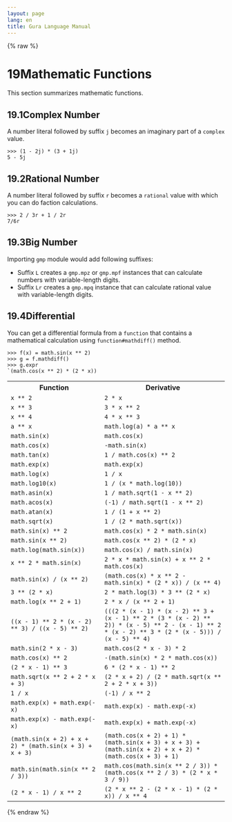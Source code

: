 ```yaml
---
layout: page
lang: en
title: Gura Language Manual
---
```


{% raw %}
<h1><span class="caption-index-1">19</span><a name="anchor-19"></a>Mathematic Functions</h1>
<p>
This section summarizes mathematic functions.
</p>
<h2><span class="caption-index-2">19.1</span><a name="anchor-19-1"></a>Complex Number</h2>
<p>
A number literal followed by suffix <code>j</code> becomes an imaginary part of a <code>complex</code> value.
</p>
<pre><code>&gt;&gt;&gt; (1 - 2j) * (3 + 1j)
5 - 5j
</code></pre>
<h2><span class="caption-index-2">19.2</span><a name="anchor-19-2"></a>Rational Number</h2>
<p>
A number literal followed by suffix <code>r</code> becomes a <code>rational</code> value with which you can do faction calculations.
</p>
<pre><code>&gt;&gt;&gt; 2 / 3r + 1 / 2r
7/6r
</code></pre>
<h2><span class="caption-index-2">19.3</span><a name="anchor-19-3"></a>Big Number</h2>
<p>
Importing <code>gmp</code> module would add following suffixes:
</p>
<ul>
<li>Suffix <code>L</code> creates a <code>gmp.mpz</code> or <code>gmp.mpf</code> instances that can calculate numbers with variable-length digits.</li>
<li>Suffix <code>Lr</code> creates a <code>gmp.mpq</code> instance that can calculate rational value with variable-length digits.</li>
</ul>
<h2><span class="caption-index-2">19.4</span><a name="anchor-19-4"></a>Differential</h2>
<p>
You can get a differential formula from a <code>function</code> that contains a mathematical calculation using <code>function#mathdiff()</code> method.
</p>
<pre><code>&gt;&gt;&gt; f(x) = math.sin(x ** 2)
&gt;&gt;&gt; g = f.mathdiff()
&gt;&gt;&gt; g.expr
`(math.cos(x ** 2) * (2 * x))
</code></pre>
<p>
<table>
<tr>
<th>
Function</th>
<th>
Derivative</th>
</tr>

<tr>
<td>
<code>x ** 2</code></td>
<td>
<code>2 * x</code></td>
</tr>

<tr>
<td>
<code>x ** 3</code></td>
<td>
<code>3 * x ** 2</code></td>
</tr>

<tr>
<td>
<code>x ** 4</code></td>
<td>
<code>4 * x ** 3</code></td>
</tr>

<tr>
<td>
<code>a ** x</code></td>
<td>
<code>math.log(a) * a ** x</code></td>
</tr>

<tr>
<td>
<code>math.sin(x)</code></td>
<td>
<code>math.cos(x)</code></td>
</tr>

<tr>
<td>
<code>math.cos(x)</code></td>
<td>
<code>-math.sin(x)</code></td>
</tr>

<tr>
<td>
<code>math.tan(x)</code></td>
<td>
<code>1 / math.cos(x) ** 2</code></td>
</tr>

<tr>
<td>
<code>math.exp(x)</code></td>
<td>
<code>math.exp(x)</code></td>
</tr>

<tr>
<td>
<code>math.log(x)</code></td>
<td>
<code>1 / x</code></td>
</tr>

<tr>
<td>
<code>math.log10(x)</code></td>
<td>
<code>1 / (x * math.log(10))</code></td>
</tr>

<tr>
<td>
<code>math.asin(x)</code></td>
<td>
<code>1 / math.sqrt(1 - x ** 2)</code></td>
</tr>

<tr>
<td>
<code>math.acos(x)</code></td>
<td>
<code>(-1) / math.sqrt(1 - x ** 2)</code></td>
</tr>

<tr>
<td>
<code>math.atan(x)</code></td>
<td>
<code>1 / (1 + x ** 2)</code></td>
</tr>

<tr>
<td>
<code>math.sqrt(x)</code></td>
<td>
<code>1 / (2 * math.sqrt(x))</code></td>
</tr>

<tr>
<td>
<code>math.sin(x) ** 2</code></td>
<td>
<code>math.cos(x) * 2 * math.sin(x)</code></td>
</tr>

<tr>
<td>
<code>math.sin(x ** 2)</code></td>
<td>
<code>math.cos(x ** 2) * (2 * x) </code></td>
</tr>

<tr>
<td>
<code>math.log(math.sin(x))</code></td>
<td>
<code>math.cos(x) / math.sin(x)</code></td>
</tr>

<tr>
<td>
<code>x ** 2 * math.sin(x)</code></td>
<td>
<code>2 * x * math.sin(x) + x ** 2 * math.cos(x)</code></td>
</tr>

<tr>
<td>
<code>math.sin(x) / (x ** 2)</code></td>
<td>
<code>(math.cos(x) * x ** 2 - math.sin(x) * (2 * x)) / (x ** 4)</code></td>
</tr>

<tr>
<td>
<code>3 ** (2 * x)</code></td>
<td>
<code>2 * math.log(3) * 3 ** (2 * x)</code></td>
</tr>

<tr>
<td>
<code>math.log(x ** 2 + 1)</code></td>
<td>
<code>2 * x / (x ** 2 + 1)</code></td>
</tr>

<tr>
<td>
<code>((x - 1) ** 2 * (x - 2) ** 3) / ((x - 5) ** 2)</code></td>
<td>
<code>(((2 * (x - 1) * (x - 2) ** 3 + (x - 1) ** 2 * (3 * (x - 2) ** 2)) * (x - 5) ** 2 - (x - 1) ** 2 * (x - 2) ** 3 * (2 * (x - 5))) / (x - 5) ** 4)</code></td>
</tr>

<tr>
<td>
<code>math.sin(2 * x - 3)</code></td>
<td>
<code>math.cos(2 * x - 3) * 2</code></td>
</tr>

<tr>
<td>
<code>math.cos(x) ** 2</code></td>
<td>
<code>-(math.sin(x) * 2 * math.cos(x))</code></td>
</tr>

<tr>
<td>
<code>(2 * x - 1) ** 3</code></td>
<td>
<code>6 * (2 * x - 1) ** 2</code></td>
</tr>

<tr>
<td>
<code>math.sqrt(x ** 2 + 2 * x + 3)</code></td>
<td>
<code>(2 * x + 2) / (2 * math.sqrt(x ** 2 + 2 * x + 3))</code></td>
</tr>

<tr>
<td>
<code>1 / x</code></td>
<td>
<code>(-1) / x ** 2</code></td>
</tr>

<tr>
<td>
<code>math.exp(x) + math.exp(-x)</code></td>
<td>
<code>math.exp(x) - math.exp(-x)</code></td>
</tr>

<tr>
<td>
<code>math.exp(x) - math.exp(-x)</code></td>
<td>
<code>math.exp(x) + math.exp(-x)</code></td>
</tr>

<tr>
<td>
<code>(math.sin(x + 2) + x + 2) * (math.sin(x + 3) + x + 3)</code></td>
<td>
<code>(math.cos(x + 2) + 1) * (math.sin(x + 3) + x + 3) + (math.sin(x + 2) + x + 2) * (math.cos(x + 3) + 1)</code></td>
</tr>

<tr>
<td>
<code>math.sin(math.sin(x ** 2 / 3))</code></td>
<td>
<code>math.cos(math.sin(x ** 2 / 3)) * (math.cos(x ** 2 / 3) * (2 * x * 3 / 9))</code></td>
</tr>

<tr>
<td>
<code>(2 * x - 1) / x ** 2</code></td>
<td>
<code>(2 * x ** 2 - (2 * x - 1) * (2 * x)) / x ** 4</code></td>
</tr>

</table>

</p>
<p />

{% endraw %}
